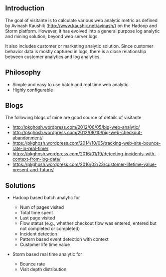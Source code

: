 ## Introduction
The goal of visitante is to calculate various web analytic metric as defined by 
Avinash Kaushik (http://www.kaushik.net/avinash/) on the Hadoop and Storm platform.
However, it has evolved into a general purpose log analytic and mining solution, beyond 
web server logs. 

It also includes customer or marketing  analytic solution. Since customer behavior data 
is mostly captured in logs, there is a close relationship between customer analytics and 
log analytics.

## Philosophy
* Simple and easy to use batch and real time web analytic
* Highly configurable

## Blogs
The following blogs of mine are good source of details of visitante

* http://pkghosh.wordpress.com/2012/06/05/big-web-analytic/
* http://pkghosh.wordpress.com/2012/08/10/big-web-checkout-abandonment/
* https://pkghosh.wordpress.com/2014/10/05/tracking-web-site-bounce-rate-in-real-time/
* https://pkghosh.wordpress.com/2016/01/19/detecting-incidents-with-context-from-log-data/
* https://pkghosh.wordpress.com/2016/02/23/customer-lifetime-value-present-and-future/

## Solutions
* Hadoop based batch analytic for 
    * Num of pages visited
    * Total time spent 
    * Last page visited
    * Flow status (e.g., whether checkout flow was entered, entered but not completed or completed)
    * Incident detection
	* Pattern based event detection with context
    * Customer life time value

* Storm based real time analytic for
    * Bounce rate
    * Visit depth distribution





